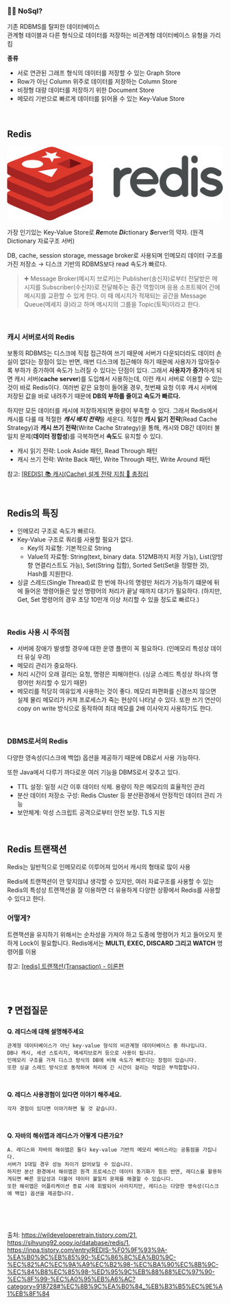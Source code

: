 ### 🤷‍♀️ NoSql?
기존 RDBMS를 탈피한 데이터베이스<br>
관계형 테이블과 다른 형식으로 데이터를 저장하는 비관계형 데이터베이스 유형을 가리킴

**종류**
- 서로 연관된 그래프 형식의 데이터를 저장할 수 있는 Graph Store
- Row가 아닌 Column 위주로 데이터를 저장하는 Column Store
- 비정형 대량 데이터를 저장하기 위한 Document Store
- 메모리 기반으로 빠르게 데이터를 읽어올 수 있는 Key-Value Store

<br>

## Redis
![redis](./assets/image.png)

가장 인기있는 Key-Value Store로 ***Re***mote ***Di***ctionary ***S***erver의 약자. (원격 Dictionary 자료구조 서버)

DB, cache, session storage, message broker로 사용되며 인메모리 데이터 구조를 가진 저장소 → 디스크 기반의 RDBMS보다 read 속도가 빠르다.
> ➕ Message Broker(메시지 브로커)는 Publisher(송신자)로부터 전달받은 메시지를 Subscriber(수신자)로 전달해주는 중간 역할이며 응용 소프트웨어 간에 메시지를 교환할 수 있게 한다. 이 때 메시지가 적재되는 공간을 Message Queue(메세지 큐)라고 하며 메시지의 그룹을 Topic(토픽)이라고 한다.

<br>

### 캐시 서버로서의 Redis
보통의 RDBMS는 디스크에 직접 접근하여 쓰기 때문에 서버가 다운되더라도 데이터 손실이 없다는 장점이 있는 반면, 매번 디스크에 접근해야 하기 때문에 사용자가 많아질수록 부하가 증가하여 속도가 느려질 수 있다는 단점이 있다. 그래서 **사용자가 증가**하게 되면 캐시 서버(**cache server**)를 도입해서 사용하는데, 이런 캐시 서버로 이용할 수 있는 것이 바로 Redis이다. 여러번 같은 요청이 들어올 경우, 첫번째 요청 이후 캐시 서버에 저장된 값을 바로 내려주기 때문에 **DB의 부하를 줄이고 속도가 빠르다.**

하지만 모든 데이터를 캐시에 저장하게되면 용량이 부족할 수 있다. 그래서 Redis에서 캐시를 다룰 때 적절한 ***캐시 배치 전략***을 세운다. 적절한 **캐시 읽기 전략**(Read Cache Strategy)과 **캐시 쓰기 전략**(Write Cache Strategy)을 통해, 캐시와 DB간 데이터 불일치 문제(**데이터 정합성**)를 극복하면서 **속도**도 유지할 수 있다.

- 캐시 읽기 전략: Look Aside 패턴, Read Through 패턴
- 캐시 쓰기 전략: Write Back 패턴, Write Through 패턴, Write Around 패턴

참고: [[REDIS] 📚 캐시(Cache) 설계 전략 지침 💯 총정리](https://inpa.tistory.com/entry/REDIS-📚-캐시Cache-설계-전략-지침-총정리)

<br>

## Redis의 특징
- 인메모리 구조로 속도가 빠르다.
- Key-Value 구조로 쿼리를 사용할 필요가 없다.
    - Key의 자료형: 기본적으로 String
    - Value의 자료형: String(text, binary data. 512MB까지 저장 가능), List(양방향 연결리스트도 가능), Set(String 집합), Sorted Set(Set을 정렬한 것), Hash를 지원한다.
- 싱글 스레드(Single Thread)로 한 번에 하나의 명령만 처리가 가능하기 떄문에 뒤에 들어온 명령어들은 앞선 명령어의 처리가 끝날 때까지 대기가 필요하다. (하지만, Get, Set 명령어의 경우 초당 10만개 이상 처리할 수 있을 정도로 빠르다.)

<br>

### Redis 사용 시 주의점
- 서버에 장애가 발생할 경우에 대한 운영 플랜이 꼭 필요하다. (인메모리 특성상 데이터 유실 우려)
- 메모리 관리가 중요하다.
- 처리 시간이 오래 걸리는 요청, 명령은 피해야한다. (싱글 스레드 특성상 하나의 명령어만 처리할 수 있기 때문)
- 메모리를 적당히 여유있게 사용하는 것이 좋다. 메모리 파편화를 신경쓰지 않으면 실제 물리 메모리가 커져 프로세스가 죽는 현상이 나타날 수 있다. 또한 쓰기 연산이 copy on write 방식으로 동작하여 최대 메모를 2배 이사악지 사용하기도 한다.

<br>

### DBMS로서의 Redis
다양한 영속성(디스크에 백업) 옵션을 제공하기 때문에 DB로서 사용 가능하다.

또한 Java에서 다루기 까다로운 여러 기능을 DBMS로서 갖추고 있다.
- TTL 설정: 일정 시간 이후 데이터 삭제. 용량이 작은 메모리의 효율적인 관리
- 분산 데이터 저장소 구성: Redis Cluster 등 분산환경에서 안정적인 데이터 관리 가능
- 보안체계: 악성 스크립트 공격으로부터 안전 보장. TLS 지원

<br>

## Redis 트랜잭션
Redis는 일반적으로 인메모리로 이루어져 있어서 캐시의 형태로 많이 사용

Redis에 트랜잭션이 안 맞지않냐 생각할 수 있지만, 여러 자료구조를 사용할 수 있는 Redis의 특성상 트랜잭션을 잘 이용하면 더 유용하게 다양한 상황에서 Redis를 사용할 수 있다고 한다.

### 어떻게?
트랜잭션을 유지하기 위해서는 순차성을 가져야 하고 도중에 명령어가 치고 들어오지 못하게 Lock이 필요합니다. Redis에서는 **MULTI, EXEC, DISCARD 그리고 WATCH** 명령어를 이용

참고: [[redis] 트랜잭션(Transaction) - 이론편](https://sabarada.tistory.com/177)

<br><br>

## ❓ 면접질문
**Q. 레디스에 대해 설명해주세요**
```
관계형 데이터베이스가 아닌 key-value 형식의 비관계형 데이터베이스 중 하나입니다.
DB나 캐시, 세션 스토리지, 메세지브로커 등으로 사용이 됩니다.
인메모리 구조를 가져 디스크 방식의 DB에 비해 속도가 빠르다는 장점이 있습니다. 
또한 싱글 스레드 방식으로 동작하여 처리에 긴 시간이 걸리는 작업은 부적합합니다.
```

<br>

**Q. 레디스 사용경험이 있다면 이야기 해주세요.**
```
각자 경험이 있다면 이야기하면 될 것 같습니다.
```

<br>

**Q. 자바의 해쉬맵과 레디스가 어떻게 다른가요?**
```
A. 레디스와 자바의 해쉬맵은 둘다 key-value 기반의 메모리 베이스라는 공통점을 가집니다.
서버가 1대일 경우 성능 차이가 없어보일 수 있습니다.
하지만 분산 환경에서 해쉬맵은 원격 프로세스간 데이터 동기화가 힘든 반면, 레디스를 활용하게되면 빠른 응답성과 더불어 데이터 불일치 문제를 해결할 수 있습니다.
또한 해쉬맵은 어플리케이션 종료 시에 휘발되어 사라지지만, 레디스는 다양한 영속성(디스크에 백업) 옵션을 제공합니다.
```

<br><br><br>

출처: https://wildeveloperetrain.tistory.com/21, https://sihyung92.oopy.io/database/redis/1, https://inpa.tistory.com/entry/REDIS-%F0%9F%93%9A-%EA%B0%9C%EB%85%90-%EC%86%8C%EA%B0%9C-%EC%82%AC%EC%9A%A9%EC%B2%98-%EC%BA%90%EC%8B%9C-%EC%84%B8%EC%85%98-%ED%95%9C%EB%88%88%EC%97%90-%EC%8F%99-%EC%A0%95%EB%A6%AC?category=918728#%EC%8B%9C%EA%B0%84_%EB%B3%B5%EC%9E%A1%EB%8F%84